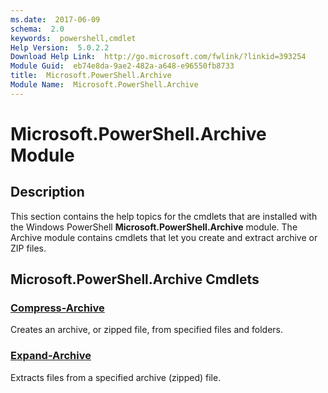 ```yaml
---
ms.date:  2017-06-09
schema:  2.0
keywords:  powershell,cmdlet
Help Version:  5.0.2.2
Download Help Link:  http://go.microsoft.com/fwlink/?linkid=393254
Module Guid:  eb74e8da-9ae2-482a-a648-e96550fb8733
title:  Microsoft.PowerShell.Archive
Module Name:  Microsoft.PowerShell.Archive
---
```


# Microsoft.PowerShell.Archive Module
## Description
This section contains the help topics for the cmdlets that are installed with the Windows PowerShell **Microsoft.PowerShell.Archive** module. The Archive module contains cmdlets that let you create and extract archive or ZIP files.

## Microsoft.PowerShell.Archive Cmdlets
### [Compress-Archive](Compress-Archive.md)
Creates an archive, or zipped file, from specified files and folders.


### [Expand-Archive](Expand-Archive.md)
Extracts files from a specified archive (zipped) file.

